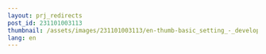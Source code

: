```yaml
---
layout: prj_redirects
post_id: 231101003113
thumbnail: /assets/images/231101003113/en-thumb-basic_setting_-_developer-visual-studio-code.png
lang: en
---
```

